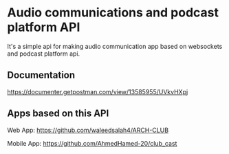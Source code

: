 # Audio communications and podcast platform API
It's a simple api for making audio communication app based on websockets and podcast platform api.

## Documentation
https://documenter.getpostman.com/view/13585955/UVkvHXpj

## Apps based on this API

Web App:
https://github.com/waleedsalah4/ARCH-CLUB

Mobile App:
https://github.com/AhmedHamed-20/club_cast
